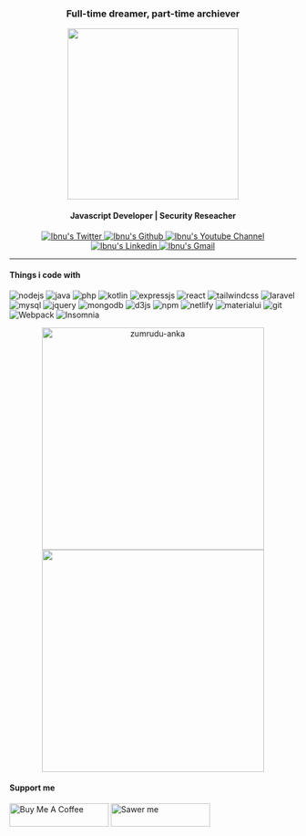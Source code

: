 <p><h3 align="center">Full-time dreamer, part-time archiever</h3></p>
<p align="center"><img src="https://user-images.githubusercontent.com/26188697/180601594-d39a310f-71a0-42a9-aa7c-b38d5d317170.gif" width="300px" height="300px"></p>
</p><h4 align="center">Javascript Developer | Security Reseacher</h4></p>

<p align="center">
  <a href="https://twitter.com/ibnufachrizal">
    <img alt="Ibnu's Twitter" src="https://img.shields.io/badge/Twitter-00acee?style=for-the-badge&logo=twitter&logoColor=white" />
  </a>
  <a href="https://github.com/ibnufachrizal/">
    <img alt="Ibnu's Github" src="https://img.shields.io/badge/GitHub-100000?style=for-the-badge&logo=github&logoColor=white" />
  </a>
  <a href="https://www.youtube.com/channel/UC4QnWn5Ck2HWpESb96ptyoQ">
    <img alt="Ibnu's Youtube Channel" src="https://img.shields.io/badge/YouTube-FF0000?style=for-the-badge&logo=youtube&logoColor=white" />
  </a>
  <a href="https://www.linkedin.com/in/ibnufachrizal/">
    <img alt="Ibnu's Linkedin" src="https://img.shields.io/badge/LinkedIn-0077B5?style=for-the-badge&logo=linkedin&logoColor=white" />
   </a>
   <a href="mailto:ibnu@sgbteam.id/">
    <img alt="Ibnu's Gmail" src="https://img.shields.io/badge/Email-c71610?style=for-the-badge&logo=gmail&logoColor=white" />
   </a>
</p>

---
 

#### Things i code with
<p>
  <img alt="nodejs" src="https://img.shields.io/badge/Node.js-43853D?style=flat-square&logo=node.js&logoColor=white" />
  <img alt="java" src="https://img.shields.io/badge/Java-ED8B00?style=flat-square&logo=java&logoColor=white" />
  <img alt="php" src="https://img.shields.io/badge/PHP-777BB4?style=flat-square&logo=php&logoColor=white" />
  <img alt="kotlin" src="https://img.shields.io/badge/Kotlin-0095D5?&style=flat-square&logo=kotlin&logoColor=white" />
  <img alt="expressjs" src="https://img.shields.io/badge/Express.js-404D59?style=flat-square" />
  <img alt="react" src="https://img.shields.io/badge/React.js-35495E?style=flat-square&logo=react.js&logoColor=4FC08D" />
  <img alt="tailwindcss" src="https://img.shields.io/badge/Tailwind_CSS-38B2AC?style=flat-square&logo=tailwind-css&logoColor=white" />
  <img alt="laravel" src="https://img.shields.io/badge/Laravel-FF2D20?style=flat-square&logo=laravel&logoColor=white" />
  <img alt="mysql" src="https://img.shields.io/badge/MySQL-00000F?style=flat-square&logo=mysql&logoColor=white" />
  <img alt="jquery" src="https://img.shields.io/badge/jQuery-0769AD?style=flat-square&logo=jquery&logoColor=white" />
  <img alt="mongodb" src="https://img.shields.io/badge/MongoDB-4EA94B?style=flat-square&logo=mongodb&logoColor=white" />
  <img alt="d3js" src="https://img.shields.io/badge/D3.js-F9A03C?style=flat-square&logo=d3.js&logoColor=white" />
  <img alt="npm" src="https://img.shields.io/badge/NPM-CB3837?style=flat-square&logo=npm&logoColor=white" />
  <img alt="netlify" src="https://img.shields.io/badge/Netlify-00C7B7?style=flat-square&logo=netlify&logoColor=white" />
  <img alt="materialui" src="https://img.shields.io/badge/Material--UI-0081CB?style=flat-square&logo=material-ui&logoColor=white" />
  <img alt="git" src="https://img.shields.io/badge/-Git-F05032?style=flat-square&logo=git&logoColor=white" />
  <img alt="Webpack" src="https://img.shields.io/badge/-Webpack-8DD6F9?style=flat-square&logo=webpack&logoColor=white" />
  <img alt="Insomnia" src="https://img.shields.io/badge/-Insomnia-5849BE?style=flat-square&logo=insomnia&logoColor=white" />
</p>

<p align=center>
  <div align=center>
    <a href="https://github.com/denvercoder1/github-readme-streak-stats" title="Go to Source">
      <img width=390 src="https://github-readme-stats.vercel.app/api?username=ibnufachrizal&theme=ayu-mirage&border=61dafb&hide_border=true" alt="zumrudu-anka" />
    </a>
    <a href="https://github.com/anuraghazra/github-readme-stats" title="Go to Source">
      <img width=390 src="https://github-readme-streak-stats.herokuapp.com/?user=ibnufachrizal&theme=ayu-mirage&border_color=61dafb&hide_border=true" />
    </a>
  </div>
</p>

#### Support me
<a href="https://www.buymeacoffee.com/ibnufachrizal" target="_blank"><img src="https://cdn.buymeacoffee.com/buttons/default-orange.png" alt="Buy Me A Coffee" height="41" width="174"></a>
<a href="https://saweria.co/ibnufachrizal" target="_blank"><img src="https://user-images.githubusercontent.com/26188697/180601310-e82c63e4-412b-4c36-b7b5-7ba713c80380.png" alt="Sawer me" height="41" width="174"></a>
